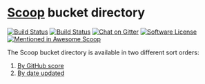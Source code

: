 # [Scoop](https://scoop.sh/) bucket directory
[![Build Status](https://travis-ci.org/rasa/scoop-directory.svg)](https://travis-ci.org/rasa/scoop-directory "Build status") [![Build Status](https://ci.appveyor.com/api/projects/status/github/rasa/scoop-directory?svg=true)](https://ci.appveyor.com/project/rasa/scoop-directory "Build Status") [![Chat on Gitter](https://badges.gitter.im/lukesampson/scoop.svg)](https://gitter.im/lukesampson/scoop) [![Software License](https://img.shields.io/badge/license-MIT-brightgreen.svg?style=flat-square)](/LICENSE) [![Mentioned in Awesome Scoop](https://awesome.re/mentioned-badge.svg)](https://github.com/h404bi/awesome-scoop/blob/master/README.md "Awesome Scoop")

The Scoop bucket directory is available in two different sort orders:
1. [By GitHub score](../blob/master/by-score.md)
2. [By date updated](../blob/master/by-date-updated.md)
